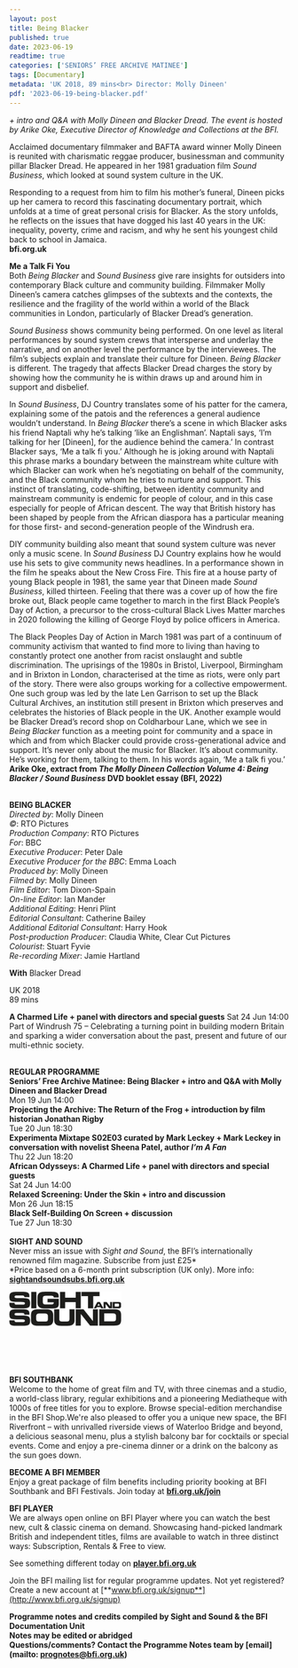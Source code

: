 ```yaml
---
layout: post
title: Being Blacker
published: true
date: 2023-06-19
readtime: true
categories: ['SENIORS’ FREE ARCHIVE MATINEE']
tags: [Documentary]
metadata: 'UK 2018, 89 mins<br> Director: Molly Dineen'
pdf: '2023-06-19-being-blacker.pdf'
---
```


_+ intro and Q&A with Molly Dineen and Blacker Dread. The event is hosted by Arike Oke, Executive Director of Knowledge and Collections at the BFI._

Acclaimed documentary filmmaker and BAFTA award winner Molly Dineen is reunited with charismatic reggae producer, businessman and community pillar Blacker Dread. He appeared in her 1981 graduation film _Sound Business_, which looked at sound system culture in the UK.

Responding to a request from him to film his mother’s funeral, Dineen picks up her camera to record this fascinating documentary portrait, which unfolds at a time of great personal crisis for Blacker. As the story unfolds, he reflects on the issues that have dogged his last 40 years in the UK: inequality, poverty, crime and racism, and why he sent his youngest child back to school in Jamaica.  
**bfi.org.uk**  

**Me a Talk Fi You**  
Both _Being Blacker_ and _Sound Business_ give rare insights for outsiders into contemporary Black culture and community building. Filmmaker Molly Dineen’s camera catches glimpses of the subtexts and the contexts, the resilience and the fragility of the world within a world of the Black communities in London, particularly of Blacker Dread’s generation.

_Sound Business_ shows community being performed. On one level as literal performances by sound system crews that intersperse and underlay the narrative, and on another level the performance by the interviewees. The film’s subjects explain and translate their culture for Dineen. _Being Blacker_ is different. The tragedy that affects Blacker Dread charges the story by showing how the community he is within draws up and around him in support and disbelief.

In _Sound Business_, DJ Country translates some of his patter for the camera, explaining some of the patois and the references a general audience wouldn’t understand. In _Being Blacker_ there’s a scene in which Blacker asks his friend Naptali why he’s talking ‘like an Englishman’. Naptali says, ‘I’m talking for her [Dineen], for the audience behind the camera.’ In contrast Blacker says, ‘Me a talk fi you.’ Although he is joking around with Naptali this phrase marks a boundary between the mainstream white culture with which Blacker can work when he’s negotiating on behalf of the community, and the Black community whom he tries to nurture and support. This instinct of translating, code-shifting, between identity community and mainstream community is endemic for people of colour, and in this case especially for people of African descent. The way that British history has been shaped by people from the African diaspora has a particular meaning for those first- and second-generation people of the Windrush era.

DIY community building also meant that sound system culture was never only a music scene. In _Sound Business_ DJ Country explains how he would use his sets to give community news headlines. In a performance shown in the film he speaks about the New Cross Fire. This fire at a house party of young Black people in 1981, the same year that Dineen made _Sound Business_, killed thirteen. Feeling that there was a cover up of how the fire broke out, Black people came together to march in the first Black People’s Day of Action, a precursor to the cross-cultural Black Lives Matter marches in 2020 following the killing of George Floyd by police officers in America.

The Black Peoples Day of Action in March 1981 was part of a continuum of community activism that wanted to find more to living than having to constantly protect one another from racist onslaught and subtle discrimination. The uprisings of the 1980s in Bristol, Liverpool, Birmingham and in Brixton in London, characterised at the time as riots, were only part of the story. There were also groups working for a collective empowerment. One such group was led by the late Len Garrison to set up the Black Cultural Archives, an institution still present in Brixton which preserves and celebrates the histories of Black people in the UK. Another example would be Blacker Dread’s record shop on Coldharbour Lane, which we see in _Being Blacker_ function as a meeting point for community and a space in which and from which Blacker could provide cross-generational advice and support. It’s never only about the music for Blacker. It’s about community. He’s working for them, talking to them. In his words again, ‘Me a talk fi you.’  
**Arike Oke, extract from _The Molly Dineen Collection Volume 4: Being Blacker / Sound Business_ DVD booklet essay (BFI, 2022)**  
<br>

**BEING BLACKER**  
_Directed by_: Molly Dineen  
_©_: RTO Pictures  
_Production Company_: RTO Pictures  
_For_: BBC  
_Executive Producer_: Peter Dale  
_Executive Producer for the BBC_: Emma Loach  
_Produced by_: Molly Dineen  
_Filmed by_: Molly Dineen  
_Film Editor_: Tom Dixon-Spain  
_On-line Editor_: Ian Mander  
_Additional Editing_: Henri Plint  
_Editorial Consultant_: Catherine Bailey  
_Additional Editorial Consultant_: Harry Hook  
_Post-production Producer_: Claudia White, Clear Cut Pictures  
_Colourist_: Stuart Fyvie  
_Re-recording Mixer_: Jamie Hartland  

**With**
Blacker Dread  

UK 2018  
89 mins  

**A Charmed Life + panel with directors and special guests** Sat 24 Jun 14:00  
Part of Windrush 75 – Celebrating a turning point in building modern Britain and sparking a wider conversation about the past, present and future of our multi-ethnic society.  
<br>

**REGULAR PROGRAMME**  
**Seniors’ Free Archive Matinee: Being Blacker + intro and Q&A with Molly Dineen and Blacker Dread**  
Mon 19 Jun 14:00  
**Projecting the Archive: The Return of the Frog + introduction by film historian Jonathan Rigby**  
Tue 20 Jun 18:30  
**Experimenta Mixtape S02E03 curated by Mark Leckey + Mark Leckey in conversation with novelist Sheena Patel, author _I’m A Fan_**  
Thu 22 Jun 18:20  
**African Odysseys: A Charmed Life + panel with directors and special guests**  
Sat 24 Jun 14:00  
**Relaxed Screening: Under the Skin + intro and discussion**  
Mon 26 Jun 18:15  
**Black Self-Building On Screen + discussion**  
Tue 27 Jun 18:30  
<br>
**SIGHT AND SOUND**<br>
Never miss an issue with _Sight and Sound_, the BFI’s internationally renowned film magazine. Subscribe from just £25*<br>
*Price based on a 6-month print subscription (UK only). More info: [**sightandsoundsubs.bfi.org.uk**](https://sightandsoundsubs.bfi.org.uk/subscribe)

<img style="float: left;" src="/img/sight-and-sound.jpg" width="40%" height="40%"><br><br><br><br><br><br><br><br>

**BFI SOUTHBANK**  
Welcome to the home of great film and TV, with three cinemas and a studio, a world-class library, regular exhibitions and a pioneering Mediatheque with 1000s of free titles for you to explore. Browse special-edition merchandise in the BFI Shop.We&#39;re also pleased to offer you a unique new space, the BFI Riverfront – with unrivalled riverside views of Waterloo Bridge and beyond, a delicious seasonal menu, plus a stylish balcony bar for cocktails or special events. Come and enjoy a pre-cinema dinner or a drink on the balcony as the sun goes down.  

**BECOME A BFI MEMBER**  
Enjoy a great package of film benefits including priority booking at BFI Southbank and BFI Festivals. Join today at [**bfi.org.uk/join**](http://www.bfi.org.uk/join)  

**BFI PLAYER**  
 We are always open online on BFI Player where you can watch the best new, cult &amp; classic cinema on demand. Showcasing hand-picked landmark British and independent titles, films are available to watch in three distinct ways: Subscription, Rentals &amp; Free to view.  

See something different today on [**player.bfi.org.uk**](https://player.bfi.org.uk)  

Join the BFI mailing list for regular programme updates. Not yet registered? Create a new account at [**www.bfi.org.uk/signup**](http://www.bfi.org.uk/signup)

**Programme notes and credits compiled by Sight and Sound & the BFI Documentation Unit  
Notes may be edited or abridged  
Questions/comments? Contact the Programme Notes team by [email](mailto: prognotes@bfi.org.uk)**
<!--stackedit_data:
eyJoaXN0b3J5IjpbLTQ1MDc4OTI3NV19
-->